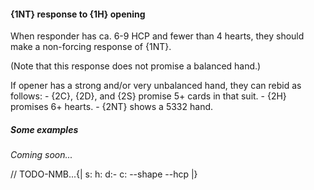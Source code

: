 #### <a name="1NT_response_to_1H_opening"> {1NT} response to {1H} opening

When responder has ca. 6-9 HCP and fewer than 4 hearts, they should make a non-forcing response of {1NT}.

(Note that this response does not promise a balanced hand.)

If opener has a strong and/or very unbalanced hand, they can rebid as follows:
    - {2C}, {2D}, and {2S} promise 5+ cards in that suit.
    - {2H} promises 6+ hearts.
    - {2NT} shows a 5332 hand.

##### Some examples

_Coming soon..._

// TODO-NMB...{| s: h: d:- c: --shape --hcp |}
